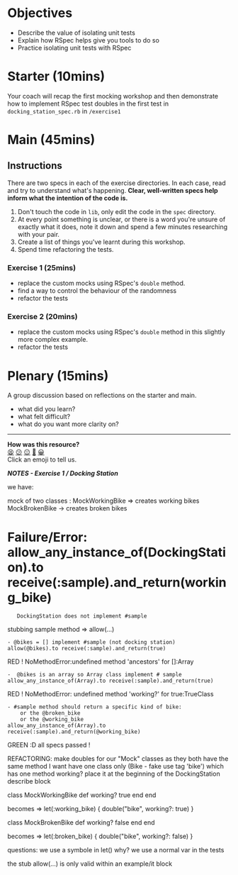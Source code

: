 
# Objectives
- Describe the value of isolating unit tests
- Explain how RSpec helps give you tools to do so
- Practice isolating unit tests with RSpec

# Starter (10mins)

Your coach will recap the first mocking workshop and then demonstrate how to implement RSpec test doubles in the first test in `docking_station_spec.rb` in `/exercise1`

# Main (45mins)

## Instructions

There are two specs in each of the exercise directories. In each case, read and try to understand what's happening. **Clear, well-written specs help inform what the intention of the code is.**

1. Don't touch the code in `lib`, only edit the code in the `spec` directory.
2. At every point something is unclear, or there is a word you're unsure of exactly what it does, note it down and spend a few minutes researching with your pair.
3. Create a list of things you've learnt during this workshop.
4. Spend time refactoring the tests.

### Exercise 1 (25mins)

- replace the custom mocks using RSpec's `double` method.
- find a way to control the behaviour of the randomness
- refactor the tests

### Exercise 2 (20mins)

- replace the custom mocks using RSpec's `double` method in this slightly more complex example.
- refactor the tests

# Plenary (15mins)
A group discussion based on reflections on the starter and main.
- what did you learn?
- what felt difficult?
- what do you want more clarity on?

<!-- BEGIN GENERATED SECTION DO NOT EDIT -->

---

**How was this resource?**  
[😫](https://airtable.com/shrUJ3t7KLMqVRFKR?prefill_Repository=skills-workshops&prefill_File=object_oriented_programming/mocking_2/README.md&prefill_Sentiment=😫) [😕](https://airtable.com/shrUJ3t7KLMqVRFKR?prefill_Repository=skills-workshops&prefill_File=object_oriented_programming/mocking_2/README.md&prefill_Sentiment=😕) [😐](https://airtable.com/shrUJ3t7KLMqVRFKR?prefill_Repository=skills-workshops&prefill_File=object_oriented_programming/mocking_2/README.md&prefill_Sentiment=😐) [🙂](https://airtable.com/shrUJ3t7KLMqVRFKR?prefill_Repository=skills-workshops&prefill_File=object_oriented_programming/mocking_2/README.md&prefill_Sentiment=🙂) [😀](https://airtable.com/shrUJ3t7KLMqVRFKR?prefill_Repository=skills-workshops&prefill_File=object_oriented_programming/mocking_2/README.md&prefill_Sentiment=😀)  
Click an emoji to tell us.

<!-- END GENERATED SECTION DO NOT EDIT -->


***NOTES - Exercise 1 / Docking Station***

we have:

mock of two classes :
MockWorkingBike => creates working bikes
MockBrokenBike -> creates broken bikes

# Failure/Error: allow_any_instance_of(DockingStation).to receive(:sample).and_return(working_bike)
       DockingStation does not implement #sample

stubbing sample method => allow(...)

	- @bikes = [] implement #sample (not docking station)
	allow(@bikes).to receive(:sample).and_return(true)

RED ! NoMethodError:undefined method 'ancestors' for []:Array

	-  @bikes is an array so Array class implement # sample
	allow_any_instance_of(Array).to receive(:sample).and_return(true)

RED ! NoMethodError: undefined method 'working?' for true:TrueClass

	- #sample method should return a specific kind of bike:
		or the @broken_bike
		or the @working_bike
	allow_any_instance_of(Array).to receive(:sample).and_return(@working_bike)

GREEN :D all specs passed !


REFACTORING: 
make doubles for our "Mock" classes as they both have the same method
	I want have one class only (Bike - fake use tag 'bike') which has one method working?
	place it at the beginning of the DockingStation describe block

class MockWorkingBike
   def working?
     true
   end
end

becomes => let(:working_bike) { double("bike", working?: true) }

class MockBrokenBike
  def working?
    false
  end
end

becomes => let(:broken_bike) { double("bike", working?: false) }

questions:
we use a symbole in let() why?
we use a normal var in the tests

the stub allow(...) is only valid within an example/it block
